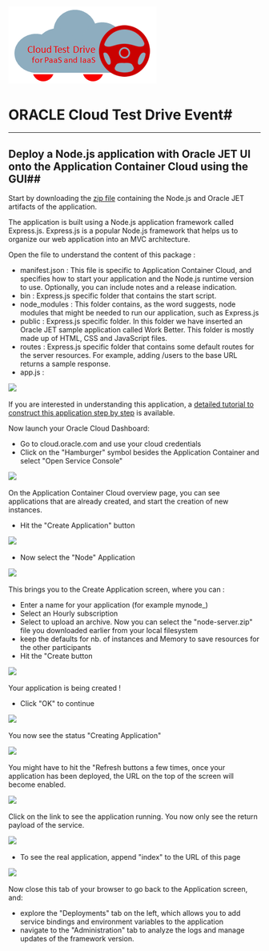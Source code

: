 ![](../common/images/customer.logo.png)
---
# ORACLE Cloud Test Drive Event#
----
## Deploy a Node.js application with Oracle JET UI onto the Application Container Cloud using the GUI##

Start by downloading the [zip file](bin/node-server-jet.zip) containing the Node.js and Oracle JET artifacts of the application. 

The application is built using a Node.js application framework called Express.js. Express.js is a popular Node.js framework that helps us to organize our web application into an MVC architecture.

Open the file to understand the content of this package : 
+ manifest.json : This file is specific to Application Container Cloud, and specifies how to start your application and the Node.js runtime version to use. Optionally, you can include notes and a release indication. 
+ bin : Express.js specific folder that contains the start script.
+ node_modules : This folder contains, as the word suggests, node modules that might be needed to run our application, such as Express.js
+ public : Express.js specific folder. In this folder we have inserted an Oracle JET sample application called Work Better. This folder is mostly made up of HTML, CSS and JavaScript files. 
+ routes : Express.js specific folder that contains some default routes for the server resources. For example, adding /users to the base URL returns a sample response.
+ app.js : 

![](images/node001.PNG)

If you are interested in understanding this application, a [detailed tutorial to construct this application step by step](http://www.oracle.com/webfolder/technetwork/tutorials/obe/cloud/apaas/node-basicRest/nodecloud-REST.html#section2) is available.

Now launch your Oracle Cloud Dashboard:
+ Go to cloud.oracle.com and use your cloud credentials
+ Click on the "Hamburger" symbol besides the Application Container and select "Open Service Console"

![](images/node002.PNG)

On the Application Container Cloud overview page, you can see applications that are already created, and start the creation of new instances.  
+ Hit the "Create Application" button

![](images/node003.PNG)

+ Now select the "Node" Application

![](images/node004.PNG)

This brings you to the Create Application screen, where you can :
+ Enter a name for your application (for example mynode_<userxx>)
+ Select an Hourly subscription
+ Select to upload an archive.  Now you can select the "node-server.zip" file you downloaded earlier from your local filesystem
+ keep the defaults for nb. of instances and Memory to save resources for the other participants
+ Hit the "Create button

![](images/node006.PNG)

Your application is being created !
+ Click "OK" to continue

![](images/image010.png)

You now see the status "Creating Application"

![](images/node007.PNG)

You might have to hit the "Refresh buttons a few times, once your application has been deployed, the URL on the top of the screen will become enabled.

![](images/node008.PNG)

Click on the link to see the application running.  You now only see the return payload of the service.

![](images/node010.PNG)

+ To see the real application, append "index" to the URL of this page

![](images/node009.PNG)

Now close this tab of your browser to go back to the Application screen, and:
+ explore the "Deployments" tab on the left, which allows you to add service bindings and environment variables to the application
+ navigate to the "Administration" tab to analyze the logs and manage updates of the framework version.









